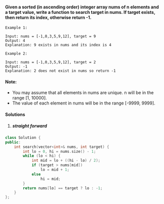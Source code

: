 #### Given a sorted (in ascending order) integer array nums of n elements and a target value, write a function to search target in nums. If target exists, then return its index, otherwise return -1.


```
Example 1:

Input: nums = [-1,0,3,5,9,12], target = 9
Output: 4
Explanation: 9 exists in nums and its index is 4

Example 2:

Input: nums = [-1,0,3,5,9,12], target = 2
Output: -1
Explanation: 2 does not exist in nums so return -1
```

#### Note:

- You may assume that all elements in nums are unique.
n will be in the range [1, 10000].
- The value of each element in nums will be in the range [-9999, 9999].

#### Solutions

1. ##### straight forward

```cpp
class Solution {
public:
    int search(vector<int>& nums, int target) {
        int lo = 0, hi = nums.size() - 1;
        while (lo < hi) {
            int mid = lo + ((hi - lo) / 2);
            if (target > nums[mid])
                lo = mid + 1;
            else
                hi = mid;
        }
        return nums[lo] == target ? lo : -1;
    }
};
```